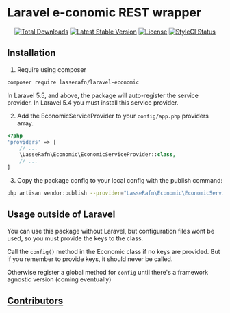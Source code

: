 # Laravel e-conomic REST wrapper

<p align="center"> 
<a href="https://packagist.org/packages/LasseRafn/laravel-economic"><img src="https://img.shields.io/packagist/dt/LasseRafn/laravel-economic.svg?style=flat-square" alt="Total Downloads"></a>
<a href="https://packagist.org/packages/LasseRafn/laravel-economic"><img src="https://img.shields.io/packagist/v/LasseRafn/laravel-economic.svg?style=flat-square" alt="Latest Stable Version"></a>
<a href="https://packagist.org/packages/LasseRafn/laravel-economic"><img src="https://img.shields.io/packagist/l/LasseRafn/laravel-economic.svg?style=flat-square" alt="License"></a>
<a href="https://styleci.io/repos/75620408"><img src="https://styleci.io/repos/75620408/shield?branch=master" alt="StyleCI Status"></a>
</p>

## Installation

1. Require using composer

``` bash
composer require lasserafn/laravel-economic
```

In Laravel 5.5, and above, the package will auto-register the service provider. In Laravel 5.4 you must install this service provider.

2. Add the EconomicServiceProvider to your `config/app.php` providers array.

``` php
<?php 
'providers' => [
    // ...
    \LasseRafn\Economic\EconomicServiceProvider::class,
    // ...
]
```

3. Copy the package config to your local config with the publish command: 

``` bash
php artisan vendor:publish --provider="LasseRafn\Economic\EconomicServiceProvider"
```

## Usage outside of Laravel
You can use this package without Laravel, but configuration files wont be used, so you must provide the keys to the class.

Call the `config()` method in the Economic class if no keys are provided. But if you remember to provide keys, it should never be called. 

Otherwise register a global method for `config` until there's a framework agnostic version (coming eventually) 

## [Contributors](https://github.com/LasseRafn/laravel-economic/graphs/contributors)
